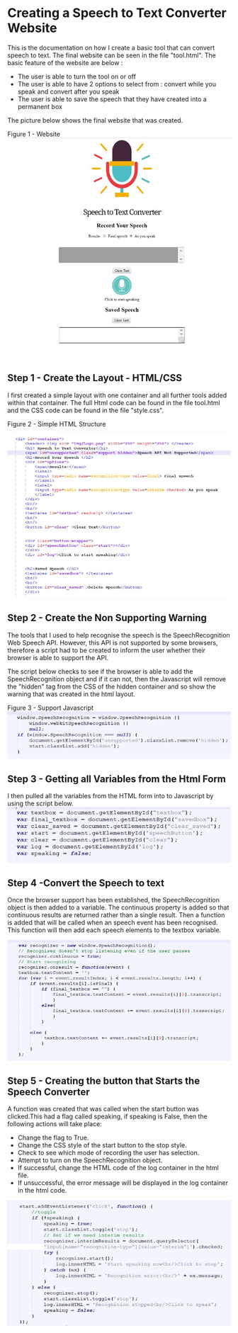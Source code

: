 <h1> Creating a Speech to Text Converter Website</h1> 

This is the documentation on how I create a basic tool that can convert speech to text. The final website can be seen in the file "tool.html". The basic feature of the website are below :

<ul>
  <li>The user is able to turn the tool on or off </li>
  <li> The user is able to have 2 options to select from : convert while you speak and convert after you speak</li>
  <li> The user is able to save the speech that they have created into a permanent box </li>
</ul>

 The picture below shows the final website that was created. 
 
 Figure 1 - Website 
<img src="Final_Website.JPG"> 

<h2> Step 1 - Create the Layout - HTML/CSS </h2> 

I first created a simple layout with one container and all further tools added within that container. The full Html code can be found in the file tool.html and the CSS code can be found in the file "style.css".   

Figure 2 - Simple HTML Structure 

<img src="html_layout.JPG">

<h2> Step 2 - Create the Non Supporting Warning </h2> 

The tools that I used to help recognise the speech is the SpeechRecognition Web Speech API. However, this API is not supported by some browsers, therefore a script had to be created to inform the user whether their browser is able to support the API. 

The script below checks to see if the browser is able to add the SpeechRecognition object and if it can not, then the Javascript will remove the "hidden" tag from the CSS of the hidden container and so show the warning that was created in the html layout.


Figure 3 - Support Javascript
<img src="support_javascript.JPG">

<h2> Step 3 - Getting all Variables from the Html Form </h2>

I then pulled all the variables from the HTML form into to Javascript by using the script below. 
<img src="variables.JPG">

<h2> Step 4 -Convert the Speech to text </h2> 

Once the browser support has been established, the SpeechRecognition object is then added to a variable. The continuous property is added so that continuous results are returned rather than a single result. Then a function is added that will be called when an speech event has been recognised. This function will then add each speech elements to the textbox variable.  
 
<img src="convert_speech.JPG">

<h2> Step 5 - Creating the button that Starts the Speech Converter</h2> 

A function was created that was called when the start button was clicked.This had a flag called speaking, if speaking is False, then the following actions will take place:
<ul> 
  <li> Change the flag to True. </li>
  <li> Change the CSS style of the start button to the stop style. </li>
  <li> Check to see which mode of recording the user has selection.  </li> 
  <li> Attempt to turn on the SpeechRecognition object. </li>
  <li> If successful, change the HTML code of the log container in the html file. </li>
  <li> If unsuccessful, the error message will be displayed in the log container in the html code.</li>
</ul>
<img src="user_button.JPG">
